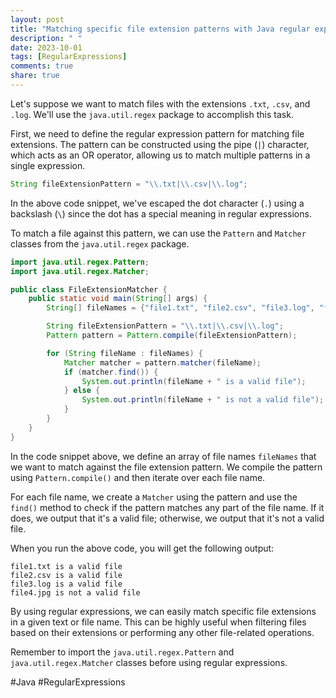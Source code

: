 ```yaml
---
layout: post
title: "Matching specific file extension patterns with Java regular expressions"
description: " "
date: 2023-10-01
tags: [RegularExpressions]
comments: true
share: true
---
```


Let's suppose we want to match files with the extensions `.txt`, `.csv`, and `.log`. We'll use the `java.util.regex` package to accomplish this task.

First, we need to define the regular expression pattern for matching file extensions. The pattern can be constructed using the pipe (`|`) character, which acts as an OR operator, allowing us to match multiple patterns in a single expression.

```java
String fileExtensionPattern = "\\.txt|\\.csv|\\.log";
```

In the above code snippet, we've escaped the dot character (`.`) using a backslash (`\`) since the dot has a special meaning in regular expressions.

To match a file against this pattern, we can use the `Pattern` and `Matcher` classes from the `java.util.regex` package.

```java
import java.util.regex.Pattern;
import java.util.regex.Matcher;

public class FileExtensionMatcher {
    public static void main(String[] args) {
        String[] fileNames = {"file1.txt", "file2.csv", "file3.log", "file4.jpg"};

        String fileExtensionPattern = "\\.txt|\\.csv|\\.log";
        Pattern pattern = Pattern.compile(fileExtensionPattern);

        for (String fileName : fileNames) {
            Matcher matcher = pattern.matcher(fileName);
            if (matcher.find()) {
                System.out.println(fileName + " is a valid file");
            } else {
                System.out.println(fileName + " is not a valid file");
            }
        }
    }
}
```

In the code snippet above, we define an array of file names `fileNames` that we want to match against the file extension pattern. We compile the pattern using `Pattern.compile()` and then iterate over each file name.

For each file name, we create a `Matcher` using the pattern and use the `find()` method to check if the pattern matches any part of the file name. If it does, we output that it's a valid file; otherwise, we output that it's not a valid file.

When you run the above code, you will get the following output:

```
file1.txt is a valid file
file2.csv is a valid file
file3.log is a valid file
file4.jpg is not a valid file
```

By using regular expressions, we can easily match specific file extensions in a given text or file name. This can be highly useful when filtering files based on their extensions or performing any other file-related operations.

Remember to import the `java.util.regex.Pattern` and `java.util.regex.Matcher` classes before using regular expressions.

#Java #RegularExpressions